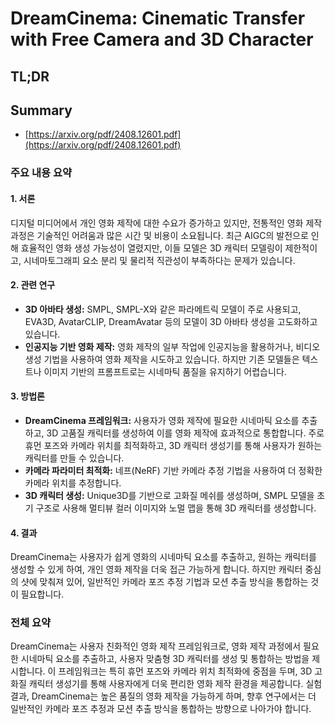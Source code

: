 # DreamCinema: Cinematic Transfer with Free Camera and 3D Character
## TL;DR
## Summary
- [https://arxiv.org/pdf/2408.12601.pdf](https://arxiv.org/pdf/2408.12601.pdf)

### 주요 내용 요약

#### 1. 서론
디지털 미디어에서 개인 영화 제작에 대한 수요가 증가하고 있지만, 전통적인 영화 제작 과정은 기술적인 어려움과 많은 시간 및 비용이 소요됩니다. 최근 AIGC의 발전으로 인해 효율적인 영화 생성 가능성이 열렸지만, 이들 모델은 3D 캐릭터 모델링이 제한적이고, 시네마토그래피 요소 분리 및 물리적 직관성이 부족하다는 문제가 있습니다.

#### 2. 관련 연구
- **3D 아바타 생성:** SMPL, SMPL-X와 같은 파라메트릭 모델이 주로 사용되고, EVA3D, AvatarCLIP, DreamAvatar 등의 모델이 3D 아바타 생성을 고도화하고 있습니다.
- **인공지능 기반 영화 제작:** 영화 제작의 일부 작업에 인공지능을 활용하거나, 비디오 생성 기법을 사용하여 영화 제작을 시도하고 있습니다. 하지만 기존 모델들은 텍스트나 이미지 기반의 프롬프트로는 시네마틱 품질을 유지하기 어렵습니다.

#### 3. 방법론
- **DreamCinema 프레임워크:** 사용자가 영화 제작에 필요한 시네마틱 요소를 추출하고, 3D 고품질 캐릭터를 생성하여 이를 영화 제작에 효과적으로 통합합니다. 주로 휴먼 포즈와 카메라 위치를 최적화하고, 3D 캐릭터 생성기를 통해 사용자가 원하는 캐릭터를 만들 수 있습니다.
- **카메라 파라미터 최적화:** 네프(NeRF) 기반 카메라 추정 기법을 사용하여 더 정확한 카메라 위치를 추정합니다.
- **3D 캐릭터 생성:** Unique3D를 기반으로 고화질 메쉬를 생성하며, SMPL 모델을 초기 구조로 사용해 멀티뷰 컬러 이미지와 노멀 맵을 통해 3D 캐릭터를 생성합니다.

#### 4. 결과
DreamCinema는 사용자가 쉽게 영화의 시네마틱 요소를 추출하고, 원하는 캐릭터를 생성할 수 있게 하여, 개인 영화 제작을 더욱 접근 가능하게 합니다. 하지만 캐릭터 중심의 샷에 맞춰져 있어, 일반적인 카메라 포즈 추정 기법과 모션 추출 방식을 통합하는 것이 필요합니다.

### 전체 요약
DreamCinema는 사용자 친화적인 영화 제작 프레임워크로, 영화 제작 과정에서 필요한 시네마틱 요소를 추출하고, 사용자 맞춤형 3D 캐릭터를 생성 및 통합하는 방법을 제시합니다. 이 프레임워크는 특히 휴먼 포즈와 카메라 위치 최적화에 중점을 두며, 3D 고화질 캐릭터 생성기를 통해 사용자에게 더욱 편리한 영화 제작 환경을 제공합니다. 실험 결과, DreamCinema는 높은 품질의 영화 제작을 가능하게 하며, 향후 연구에서는 더 일반적인 카메라 포즈 추정과 모션 추출 방식을 통합하는 방향으로 나아가야 합니다.
